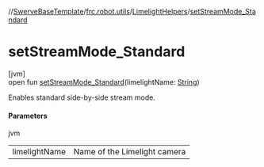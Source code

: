 //[SwerveBaseTemplate](../../../index.md)/[frc.robot.utils](../index.md)/[LimelightHelpers](index.md)/[setStreamMode_Standard](set-stream-mode_-standard.md)

# setStreamMode_Standard

[jvm]\
open fun [setStreamMode_Standard](set-stream-mode_-standard.md)(limelightName: [String](https://docs.oracle.com/javase/8/docs/api/java/lang/String.html))

Enables standard side-by-side stream mode.

#### Parameters

jvm

| | |
|---|---|
| limelightName | Name of the Limelight camera |
